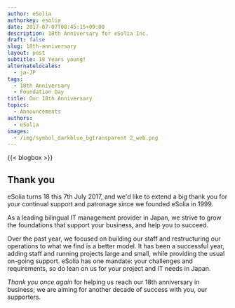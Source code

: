 ```yaml
---
author: eSolia
authorkey: esolia
date: 2017-07-07T08:45:15+09:00
description: 18th Anniversary for eSolia Inc.
draft: false
slug: 18th-anniversary
layout: post
subtitle: 18 Years young!
alternatelocales:
  - ja-JP
tags:
  - 18th Anniversary
  - Foundation Day
title: Our 18th Anniversary
topics:
  - Announcements
authors:
  - eSolia
images:
  - /img/symbol_darkblue_bgtransparent 2_web.png
---
```


{{< blogbox >}}

## Thank you

eSolia turns 18 this 7th July 2017, and we'd like to extend a big thank you for your continual support and patronage since we founded eSolia in 1999. 

As a leading bilingual IT management provider in Japan, we strive to grow the foundations that support your business, and help you to succeed.

Over the past year, we focused on building our staff and restructuring our operations to what we find is a better model. It has been a successful year, adding staff and running projects large and small, while providing the usual on-going support. eSolia has one mandate: your challenges and requirements, so do lean on us for your project and IT needs in Japan.

_Thank you once again_ for helping us reach our 18th anniversary in business; we are aiming for another decade of success with you, our supporters.
